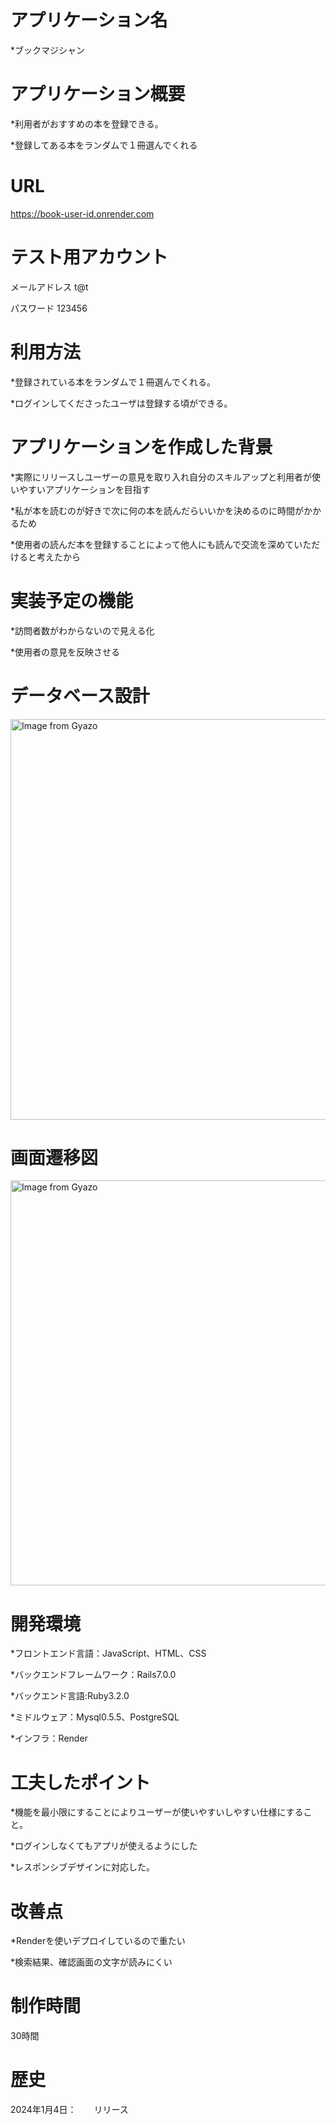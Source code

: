 # アプリケーション名
*ブックマジシャン
# アプリケーション概要

*利用者がおすすめの本を登録できる。

*登録してある本をランダムで１冊選んでくれる

# URL
https://book-user-id.onrender.com

# テスト用アカウント
メールアドレス t@t

パスワード 123456
# 利用方法
*登録されている本をランダムで１冊選んでくれる。

*ログインしてくださったユーザは登録する頃ができる。

# アプリケーションを作成した背景
*実際にリリースしユーザーの意見を取り入れ自分のスキルアップと利用者が使いやすいアプリケーションを目指す

*私が本を読むのが好きで次に何の本を読んだらいいかを決めるのに時間がかかるため


*使用者の読んだ本を登録することによって他人にも読んで交流を深めていただけると考えたから

# 実装予定の機能
*訪問者数がわからないので見える化

*使用者の意見を反映させる

# データベース設計
<a href="https://gyazo.com/2999a0b4bbf9e19126097f019154f609"><img src="https://i.gyazo.com/2999a0b4bbf9e19126097f019154f609.png" alt="Image from Gyazo" width="641"/></a>
# 画面遷移図
<a href="https://gyazo.com/90a2b91d132bf018da9bd70336c857bd"><img src="https://i.gyazo.com/90a2b91d132bf018da9bd70336c857bd.png" alt="Image from Gyazo" width="648"/></a>
# 開発環境
*フロントエンド言語：JavaScript、HTML、CSS

*バックエンドフレームワーク：Rails7.0.0 

*バックエンド言語:Ruby3.2.0

*ミドルウェア：Mysql0.5.5、PostgreSQL

*インフラ：Render

# 工夫したポイント
*機能を最小限にすることによりユーザーが使いやすいしやすい仕様にすること。

*ログインしなくてもアプリが使えるようにした

*レスポンシブデザインに対応した。


# 改善点

*Renderを使いデプロイしているので重たい

*検索結果、確認画面の文字が読みにくい

# 制作時間
30時間

# 歴史


2024年1月4日：　　リリース
